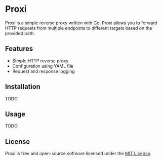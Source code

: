 # Proxi
Proxi is a simple reverse proxy written with [Go](https://go.dev). Proxi allows you to forward HTTP requests from multiple endpoints to different targets based on the provided path.

## Features
- Simple HTTP reverse proxy
- Configuration using YAML file
- Request and response logging

## Installation
TODO

## Usage
TODO

## License
Proxi is free and open-source software licensed under the [MIT License](https://github.com/jeffry-luqman/proxi/blob/main/LICENSE).